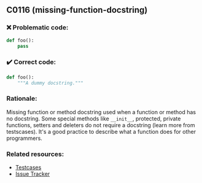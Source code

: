 ## C0116 (missing-function-docstring)

### :x: Problematic code:

```python
def foo():
    pass
```

### :heavy_check_mark: Correct code:

```python
def foo():
    """A dummy docstring."""
```

### Rationale:

Missing function or method docstring used when a function or method has no 
docstring. Some special methods like `__init__`, protected, private functions,
setters and deleters do not require a docstring (learn more from testscases).
It's a good practice to describe what a function does for other programmers.

### Related resources:

- [Testcases](https://github.com/PyCQA/pylint/blob/master/tests/functional/m/missing_docstring.py)
- [Issue Tracker](https://github.com/PyCQA/pylint/issues?q=is%3Aissue+%22missing-function-docstring%22+OR+%22C0116%22)